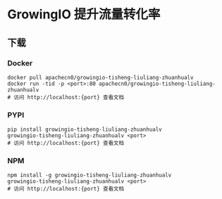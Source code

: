 # GrowingIO 提升流量转化率

## 下载

### Docker

```
docker pull apachecn0/growingio-tisheng-liuliang-zhuanhualv
docker run -tid -p <port>:80 apachecn0/growingio-tisheng-liuliang-zhuanhualv
# 访问 http://localhost:{port} 查看文档
```

### PYPI

```
pip install growingio-tisheng-liuliang-zhuanhualv
growingio-tisheng-liuliang-zhuanhualv <port>
# 访问 http://localhost:{port} 查看文档
```

### NPM

```
npm install -g growingio-tisheng-liuliang-zhuanhualv
growingio-tisheng-liuliang-zhuanhualv <port>
# 访问 http://localhost:{port} 查看文档
```